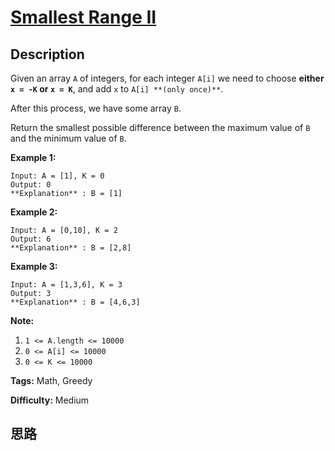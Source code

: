 # [Smallest Range II][title]

## Description

Given an array `A` of integers, for each integer `A[i]` we need to choose
**either  `x = -K` or `x = K`**, and add `x` to `A[i] **(only once)**`.

After this process, we have some array `B`.

Return the smallest possible difference between the maximum value of `B` and
the minimum value of `B`.



**Example 1:**
            Input: A = [1], K = 0    Output: 0    **Explanation** : B = [1]    

**Example 2:**
            Input: A = [0,10], K = 2    Output: 6    **Explanation** : B = [2,8]    

**Example 3:**
            Input: A = [1,3,6], K = 3    Output: 3    **Explanation** : B = [4,6,3]    



**Note:**

  1. `1 <= A.length <= 10000`
  2. `0 <= A[i] <= 10000`
  3. `0 <= K <= 10000`


**Tags:** Math, Greedy

**Difficulty:** Medium

## 思路

[title]: https://leetcode.com/problems/smallest-range-ii
